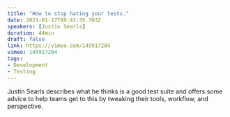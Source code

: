 ```yaml
---
title: "How to stop hating your tests."
date: 2021-01-17T09:43:35.703Z
speakers: [Justin Searls]
duration: 44min
draft: false
link: https://vimeo.com/145917204
vimeo: 145917204
tags:
- Development
- Testing
---
```


Justin Searls describes what he thinks is a good test suite and offers some advice to help teams get to this by tweaking their tools, workflow, and perspective.